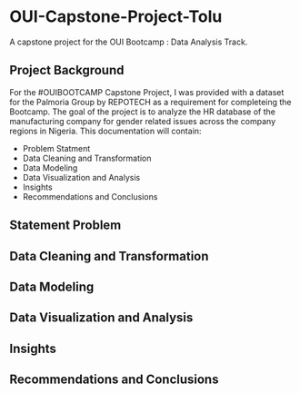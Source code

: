 # OUI-Capstone-Project-Tolu
A capstone project for the OUI Bootcamp : Data Analysis Track.

## Project Background
For the #OUIBOOTCAMP Capstone Project, I was provided with a dataset for the Palmoria Group by REPOTECH as a requirement for completeing the Bootcamp.
The goal of the project is to analyze the HR database of the manufacturing company for gender related issues across the company regions in Nigeria. This documentation will contain:

- Problem Statment
- Data Cleaning and Transformation
- Data Modeling
- Data Visualization and Analysis
- Insights
- Recommendations and Conclusions
## Statement Problem
## Data Cleaning and Transformation
## Data Modeling
## Data Visualization and Analysis
## Insights
## Recommendations and Conclusions
